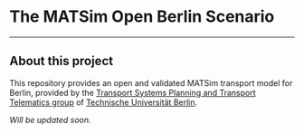 # The MATSim Open Berlin Scenario

---
## About this project

This repository provides an open and validated MATSim transport model for Berlin, provided by the [Transport Systems Planning and Transport Telematics group](https://www.vsp.tu-berlin.de) of [Technische Universität Berlin](http://www.tu-berlin.de).

*Will be updated soon.*
